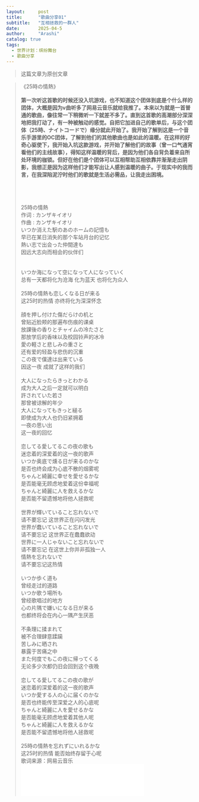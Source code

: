 ```yaml
---
layout:     post
title:      "歌曲分享01"
subtitle:   "互相拯救的一群人"
date:       2025-04-5 
author:     "Arashi"
catalog: true
tags:
  - 世界计划：缤纷舞台
  - 歌曲分享
---
```


> 这篇文章为原创文章

<div>
    <blockquote>《25時の情熱》
    <br>
    <br><b>第一次听这首歌的时候还没入坑游戏，也不知道这个团体到底是个什么样的团体，大概是因为v曲听多了网易云音乐就给我推了。本来以为就是一首普通的歌曲，像往常一下稍微听一下就差不多了。直到这首歌的高潮部分深深地把我打动了，有一种被触动的感觉。自把它加进自己的歌单后，与这个团体（25時、ナイトコードで）缘分就此开始了。我开始了解到这是一个音乐手游里的OC团体，了解到他们的其他歌曲也是如此的温暖。在这样的好奇心驱使下，我开始入坑这款游戏，并开始了解他们的故事（曾一口气通宵看他们的主线故事），得知这样温暖的背后，是因为他们各自背负着来自所处环境的枷锁。但好在他们是个团体可以互相帮助互相依靠并渐渐走出阴影，我想正是因为这样他们才能写出让人感到温暖的曲子。于现实中的我而言，在我深陷泥泞时他们的歌就是生活必需品，让我走出困境。
    </b>
<br>
<br>
<br>
<br>
<br>
25時の情熱   
 <br>
作词 : カンザキイオリ
<br>
作曲 : カンザキイオリ
<br>
いつか消えた駅のあのホームの記憶も
<br>
早已在某日消失的那个车站月台的记忆
<br>
熱い志で出会った仲間達も
<br>
因远大志向而相会的伙伴们
<br>
<br>
<br>
いつか海になって空になって人になっていく
<br>
总有一天都将化为沧海 化为蓝天 也将化为众人
<br>
<br>
25時の情熱も恋しくなる日が来る
<br>
这25时的热情 亦终将化为深深怀念
<br>
<br>
顔を押し付けた傷だらけの机と
<br>
曾贴近脸颊的那遍布伤痕的课桌
<br>
放課後の香りとチャイムの冷たさと
<br>
那放学后的香味以及校园铃声的冰冷
<br>
愛の軽さと悲しみの重さと
<br>
还有爱的轻盈与悲伤的沉重
<br>
この夜で僕達は出来ている
<br>
因这一夜 成就了这样的我们
<br>
<br>
大人になったらきっとわかる
 <br>
成为大人之后一定就可以明白
 <br>
許されていた若さ
 <br>
那曾被谅解的年少
 <br>
大人になってもきっと縋る
 <br>
即使成为大人也仍旧紧拥着
 <br>
一夜の思い出
 <br>
这一夜的回忆
 <br>
 <br>
恋してる愛してるこの夜の歌も
 <br>
迷恋着的深爱着的这一夜的歌声
 <br>
いつか奥底で燻る日が来るのかな
 <br>
是否也终会成为心底不散的烟雾呢
 <br>
ちゃんと綺麗に幸せを愛せるかな
 <br>
是否能毫无顾虑地爱着这份幸福呢
 <br>
ちゃんと綺麗に人を救えるかな
 <br>
是否能不留遗憾地将他人拯救呢
 <br>
 <br>
世界が輝いていること忘れないで
 <br>
请不要忘记 这世界正在闪闪发光
 <br>
世界が蠢いていること忘れないで
 <br>
请不要忘记 这世界正在蠢蠢欲动
 <br>
世界に一人じゃないこと忘れないで
 <br>
请不要忘记 在这世上你并非孤独一人
 <br>
情熱を忘れないで
 <br>
请不要忘记这热情
 <br>
 <br>
いつか歩く道も
 <br>
曾经走过的道路
 <br>
いつか歌う場所も
 <br>
曾经歌唱过的地方
 <br>
心の片隅で嫌いになる日が来る
 <br>
也都终将会在内心一隅产生厌恶
 <br>
 <br>
不条理に揉まれて
 <br>
被不合理肆意蹂躏
 <br>
苦しみに晒され
 <br>
暴露于苦痛之中
 <br>
また何度でもこの夜に帰ってくる
 <br>
无论多少次都仍旧会回到这个夜晚
 <br>
 <br>
恋してる愛してるこの夜の歌が
 <br>
迷恋着的深爱着的这一夜的歌声
 <br>
いつか愛する人の心に届くのかな
 <br>
是否也终能传至深爱之人的心底呢
 <br>
ちゃんと綺麗に人を愛せるかな
 <br>
是否能毫无顾虑地爱着其他人呢
 <br>
ちゃんと綺麗に人を救えるかな
 <br>
是否能不留遗憾地将他人拯救呢
 <br>
 <br>
25時の情熱を忘れずにいれるかな
 <br>
这25时的热情 能否始终存留于心呢
<br>
歌词来源：网易云音乐
<br>
<iframe frameborder="no" border="0" marginwidth="0" marginheight="0" width=330 height=86 src="//music.163.com/outchain/player?type=2&id=2114394281&auto=0&height=66"></iframe>
<b>
</b>





